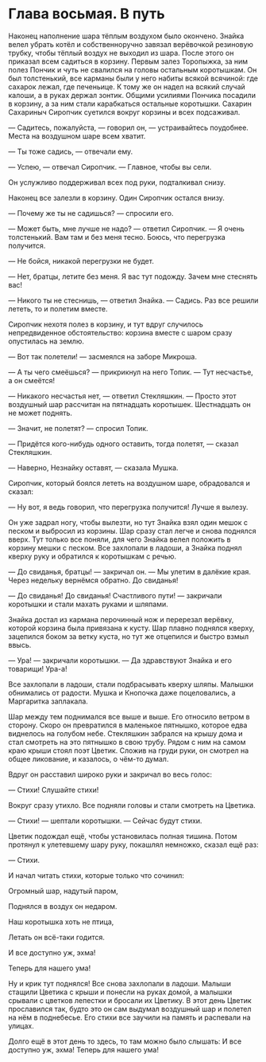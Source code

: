 # Глава восьмая. В путь

Наконец наполнение шара тёплым воздухом было окончено. Знайка велел убрать котёл и собственноручно завязал верёвочкой резиновую трубку, чтобы тёплый воздух не выходил из шара. После этого он приказал всем садиться в корзину. Первым залез Торопыжка, за ним полез Пончик и чуть не свалился на головы остальным коротышкам. Он был толстенький, все карманы были у него набиты всякой всячиной: где сахарок лежал, где печеньице. К тому же он надел на всякий случай калоши, а в руках держал зонтик. Общими усилиями Пончика посадили в корзину, а за ним стали карабкаться остальные коротышки. Сахарин Сахариныч Сиропчик суетился вокруг корзины и всех подсаживал.

— Садитесь, пожалуйста, — говорил он, — устраивайтесь поудобнее. Места на воздушном шаре всем хватит.

— Ты тоже садись, — отвечали ему.

— Успею, — отвечал Сиропчик. — Главное, чтобы вы сели.

Он услужливо поддерживал всех под руки, подталкивал снизу.

Наконец все залезли в корзину. Один Сиропчик остался внизу.

— Почему же ты не садишься? — спросили его.

— Может быть, мне лучше не надо? — ответил Сиропчик. — Я очень толстенький. Вам там и без меня тесно. Боюсь, что перегрузка получится.

— Не бойся, никакой перегрузки не будет.

— Нет, братцы, летите без меня. Я вас тут подожду. Зачем мне стеснять вас!

— Никого ты не стеснишь, — ответил Знайка. — Садись. Раз все решили лететь, то и полетим вместе.

Сиропчик нехотя полез в корзину, и тут вдруг случилось непредвиденное обстоятельство: корзина вместе с шаром сразу опустилась на землю.

— Вот так полетели! — засмеялся на заборе Микроша.

— А ты чего смеёшься? — прикрикнул на него Топик. — Тут несчастье, а он смеётся!

— Никакого несчастья нет, — ответил Стекляшкин. — Просто этот воздушный шар рассчитан на пятнадцать коротышек. Шестнадцать он не может поднять.

— Значит, не полетят? — спросил Топик.

— Придётся кого-нибудь одного оставить, тогда полетят, — сказал Стекляшкин.

— Наверно, Незнайку оставят, — сказала Мушка.

Сиропчик, который боялся лететь на воздушном шаре, обрадовался и сказал:

— Ну вот, я ведь говорил, что перегрузка получится! Лучше я вылезу.

Он уже задрал ногу, чтобы вылезти, но тут Знайка взял один мешок с песком и выбросил из корзины. Шар сразу стал легче и снова поднялся вверх. Тут только все поняли, для чего Знайка велел положить в корзину мешки с песком. Все захлопали в ладоши, а Знайка поднял кверху руку и обратился к коротышкам с речью.

— До свиданья, братцы! — закричал он. — Мы улетим в далёкие края. Через недельку вернёмся обратно. До свиданья!

— До свиданья! До свиданья! Счастливого пути! — закричали коротышки и стали махать руками и шляпами.

Знайка достал из кармана перочинный нож и перерезал верёвку, которой корзина была привязана к кусту. Шар плавно поднялся кверху, зацепился боком за ветку куста, но тут же отцепился и быстро взмыл ввысь.

— Ура! — закричали коротышки. — Да здравствуют Знайка и его товарищи! Ура-а!

Все захлопали в ладоши, стали подбрасывать кверху шляпы. Малышки обнимались от радости. Мушка и Кнопочка даже поцеловались, а Маргаритка заплакала.

Шар между тем поднимался все выше и выше. Его относило ветром в сторону. Скоро он превратился в маленькое пятнышко, которое едва виднелось на голубом небе. Стекляшкин забрался на крышу дома и стал смотреть на это пятнышко в свою трубу. Рядом с ним на самом краю крыши стоял поэт Цветик. Сложив на груди руки, он смотрел на общее ликование, и казалось, о чём-то думал.

Вдруг он расставил широко руки и закричал во весь голос:

— Стихи! Слушайте стихи!

Вокруг сразу утихло. Все подняли головы и стали смотреть на Цветика.

— Стихи! — шептали коротышки. — Сейчас будут стихи.

Цветик подождал ещё, чтобы установилась полная тишина. Потом протянул к улетевшему шару руку, покашлял немножко, сказал ещё раз:

— Стихи.

И начал читать стихи, которые только что сочинил:

Огромный шар, надутый паром,

Поднялся в воздух он недаром.

Наш коротышка хоть не птица,

Летать он всё-таки годится.

И все доступно уж, эхма!

Теперь для нашего ума!

Ну и крик тут поднялся! Все снова захлопали в ладоши. Малыши стащили Цветика с крыши и понесли на руках домой, а малышки срывали с цветков лепестки и бросали их Цветику. В этот день Цветик прославился так, будто это он сам выдумал воздушный шар и полетел на нём в поднебесье. Его стихи все заучили на память и распевали на улицах.

Долго ещё в этот день то здесь, то там можно было слышать: И все доступно уж, эхма! Теперь для нашего ума!
